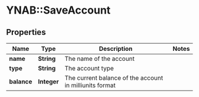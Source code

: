 # YNAB::SaveAccount

## Properties
Name | Type | Description | Notes
------------ | ------------- | ------------- | -------------
**name** | **String** | The name of the account | 
**type** | **String** | The account type | 
**balance** | **Integer** | The current balance of the account in milliunits format | 



